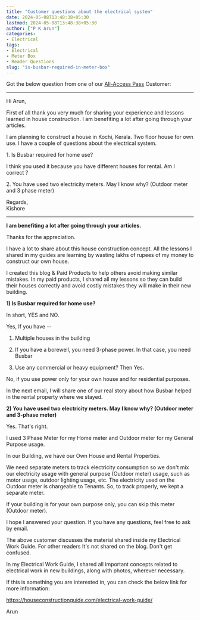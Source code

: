 ```yaml
---
title: "Customer questions about the electrical system"
date: 2024-05-08T13:48:38+05:30
lastmod: 2024-05-08T13:48:38+05:30
author: ["P K Arun"]
categories: 
- Electrical
tags: 
- Electrical
- Meter Box
- Reader Questions
slug: "is-busbar-required-in-meter-box"
---
```


Got the below question from one of our [All-Access Pass](https://houseconstructionguide.com/products/#all-access-pass "Know more about All-Access Pass") Customer:

***

Hi Arun,

First of all thank you very much for sharing your experience and lessons learned in house construction. I am benefiting a lot after going through your articles.

I am planning to construct a house in Kochi, Kerala. Two floor house for own use. I have a couple of questions about the electrical system.

1\. Is Busbar required for home use?

I think you used it because you have different houses for rental. Am I correct ?

2\. You have used two electricity meters. May I know why? (Outdoor meter and 3
phase meter)

Regards,  
Kishore

***

**I am benefiting a lot after going through your articles.**

Thanks for the appreciation.

I have a lot to share about this house construction concept. All the lessons I shared in my guides are learning by wasting lakhs of rupees of my money to construct our own house.

I created this blog & Paid Products to help others avoid making similar mistakes. In my paid products, I shared all my lessons so they can build their houses correctly and avoid costly mistakes they will make in their new building.

**1) Is Busbar required for home use?**

In short, YES and NO.

Yes, If you have --

1) Multiple houses in the building

2) If you have a borewell, you need 3-phase power. In that case, you need Busbar  

3) Use any commercial or heavy equipment? Then Yes.

No, if you use power only for your own house and for residential purposes.

In the next email, I will share one of our real story about how Busbar helped in the rental property where we stayed.

**2) You have used two electricity meters. May I know why? (Outdoor meter and 3-phase meter)**

Yes. That's right.

I used 3 Phase Meter for my Home meter and Outdoor meter for my General Purpose usage.

In our Building, we have our Own House and Rental Properties.

We need separate meters to track electricity consumption so we don't mix our electricity usage with general purpose (Outdoor meter) usage, such as motor usage, outdoor lighting usage, etc.
The electricity used on the Outdoor meter is chargeable to Tenants. So, to track properly, we kept a separate meter.

If your building is for your own purpose only, you can skip this meter (Outdoor meter).

I hope I answered your question. If you have any questions, feel free to ask by email.


The above customer discusses the material shared inside my Electrical Work Guide. For other readers It's not shared on the blog. Don't get confused.

In my Electrical Work Guide, I shared all important concepts related to electrical work in new buildings, along with photos, wherever necessary.

If this is something you are interested in, you can check the below link for more information:

https://houseconstructionguide.com/electrical-work-guide/

Arun

